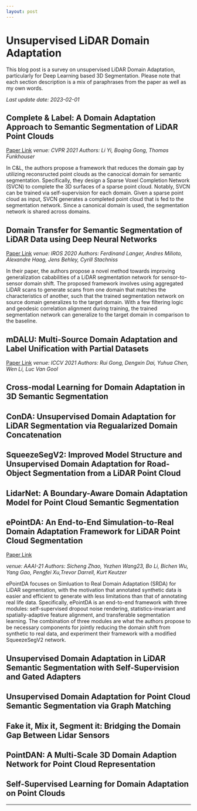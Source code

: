 ```yaml
---
layout: post
---
```


# Unsupervised LiDAR Domain Adaptation

This blog post is a survey on unsupervised LiDAR Domain Adaptation, particularly for Deep Learning based 3D Segmentation. Please note that each section description is a mix of paraphrases from the paper as well as my own words.

*Last update date: 2023-02-01*

## Complete & Label: A Domain Adaptation Approach to Semantic Segmentation of LiDAR Point Clouds
<a href="https://openaccess.thecvf.com/content/CVPR2021/papers/Yi_Complete__Label_A_Domain_Adaptation_Approach_to_Semantic_Segmentation_CVPR_2021_paper.pdf">Paper Link</a>
*venue: CVPR 2021*
*Authors: Li Yi, Boqing Gong, Thomas Funkhouser* <br>

In C&L, the authors propose a framework that reduces the domain gap by utilizing reconsructed point clouds as the canocical domain for semantic segmentation. Specifically, they design a Sparse Voxel Completion Network (SVCN) to complete the 3D surfaces of a sparse point cloud. Notably, SVCN can be trained via self-supervision for each domain. Given a sparse point cloud as input, SVCN generates a completed point cloud that is fed to the segmentation network. Since a canonical domain is used, the segmentation network is shared across domains. 

## Domain Transfer for Semantic Segmentation of LiDAR Data using Deep Neural Networks
<a href="https://ras.papercept.net/images/temp/IROS/files/0060.pdf">Paper Link</a>
*venue: IROS 2020*
*Authors: Ferdinand Langer, Andres Milioto, Alexandre Haag, Jens Behley, Cyrill Stachniss* <br>

In their paper, the authors propose a novel method towards improving generalization cababilities of a LiDAR segmentation network for sensor-to-sensor domain shift. The proposed framework involves using aggregated LiDAR scans to generate scans from one domain that matches the characteristics of another, such that the trained segmentation network on source domain generalizes to the target domain. With a few filtering logic and geodesic correlation alignment during training, the trained segmentation network can generalize to the target domain in comparison to the baseline.

## mDALU: Multi-Source Domain Adaptation and Label Unification with Partial Datasets
<a href="https://openaccess.thecvf.com/content/ICCV2021/papers/Gong_mDALU_Multi-Source_Domain_Adaptation_and_Label_Unification_With_Partial_Datasets_ICCV_2021_paper.pdf">Paper Link</a>
*venue: ICCV 2021*
*Authors: Rui Gong, Dengxin Dai, Yuhua Chen, Wen Li, Luc Van Gool* <br>


## Cross-modal Learning for Domain Adaptation in 3D Semantic Segmentation

## ConDA: Unsupervised Domain Adaptation for LiDAR Segmentation via Regualarized Domain Concatenation

## SqueezeSegV2: Improved Model Structure and Unsupervised Domain Adaptation for Road-Object Segmentation from a LiDAR Point Cloud

## LidarNet: A Boundary-Aware Domain Adaptation Model for Point Cloud Semantic Segmentation

## ePointDA: An End-to-End Simulation-to-Real Domain Adaptation Framework for LiDAR Point Cloud Segmentation
<a href="https://ojs.aaai.org/index.php/AAAI/article/view/16464/16271">Paper Link</a>

*venue: AAAI-21*
*Authors: Sicheng Zhao, Yezhen Wang23, Bo Li, Bichen Wu, Yang Gao, Pengfei Xu,Trevor Darrell, Kurt Keutzer* <br>

ePointDA focuses on Simluation to Real Domain Adaptation (SRDA) for LiDAR segmentation, with the motivation that annotated synthetic data is easier and efficient to generate with less limitations than that of annotating real life data. Specifically, ePointDA is an end-to-end framework with three modules: self-supervised dropout noise rendering, statistics-invariant and spatially-adaptive feature alignment, and transferable segmentation learning. The combination of three modules are what the authors propose to be necessary components for jointly reducing the domain shift from synthetic to real data, and experiment their framework with a modified SqueezeSegV2 network. 

## Unsupervised Domain Adaptation in LiDAR Semantic Segmentation with Self-Supervision and Gated Adapters

## Unsupervised Domain Adaptation for Point Cloud Semantic Segmentation via Graph Matching

## Fake it, Mix it, Segment it: Bridging the Domain Gap Between Lidar Sensors

## PointDAN: A Multi-Scale 3D Domain Adaption Network for Point Cloud Representation

<!-- ## Unsupervised Domain Adaptation for LiDAR Panoptic Segmentation -->

<!-- ## PV-RCNN: The Top-Performing LiDAR-only Solutions for 3D Detection / 3D Tracking / Domain Adaptation of Waymo Open Dataset Challeneges -->

## Self-Supervised Learning for Domain Adaptation on Point Clouds


<!-- 1. <a href="/blogs/bev">BEV Perception</a> -->

<!-- 1. Waabi: Survey on Waabi's approach to Self-Driving
2. Tesla: Perception-based FSD
3. Wayve:
4. Aurora:
5. NVIDIA:
6. Argoverse:
7. Argo(CMU): -->

<!-- ## Offroad Autonomy -->
<!-- 1. Traversability Estimation
2.  -->

<!-- ## Integrating Learning and Control -->

<!-- ## Self Supervision -->

<!-- ## Imitation Learning -->
<!-- 1. Maximum Margin Planning
2. Max Ent IRL
3. Imitation Learning -->

<!-- ## Multi-task Vision for Autonomous Driving -->

---
<!-- <p style="font-size:11px">Page template forked from <a href="https://github.com/evanca/quick-portfolio">evanca</a></p> -->
<!-- Remove above link if you don't want to attibute -->